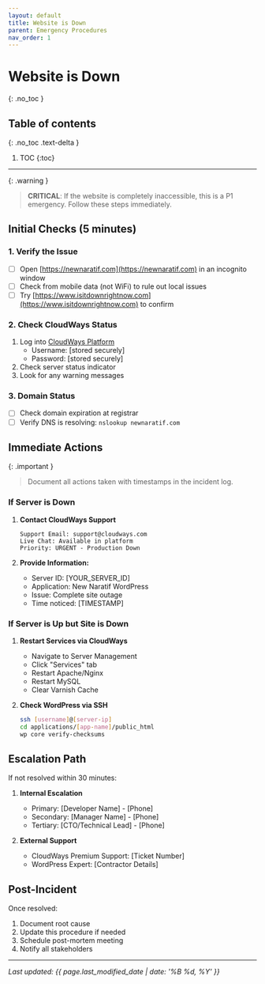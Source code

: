 ```yaml
---
layout: default
title: Website is Down
parent: Emergency Procedures
nav_order: 1
---
```


# Website is Down
{: .no_toc }

## Table of contents
{: .no_toc .text-delta }

1. TOC
{:toc}

---

{: .warning }
> **CRITICAL**: If the website is completely inaccessible, this is a P1 emergency. Follow these steps immediately.

## Initial Checks (5 minutes)

### 1. Verify the Issue
- [ ] Open [https://newnaratif.com](https://newnaratif.com) in an incognito window
- [ ] Check from mobile data (not WiFi) to rule out local issues
- [ ] Try [https://www.isitdownrightnow.com](https://www.isitdownrightnow.com) to confirm

### 2. Check CloudWays Status
1. Log into [CloudWays Platform](https://platform.cloudways.com)
   - Username: [stored securely]
   - Password: [stored securely]
2. Check server status indicator
3. Look for any warning messages

### 3. Domain Status
- [ ] Check domain expiration at registrar
- [ ] Verify DNS is resolving: `nslookup newnaratif.com`

## Immediate Actions

{: .important }
> Document all actions taken with timestamps in the incident log.

### If Server is Down
1. **Contact CloudWays Support**
   ```
   Support Email: support@cloudways.com
   Live Chat: Available in platform
   Priority: URGENT - Production Down
   ```

2. **Provide Information:**
   - Server ID: [YOUR_SERVER_ID]
   - Application: New Naratif WordPress
   - Issue: Complete site outage
   - Time noticed: [TIMESTAMP]

### If Server is Up but Site is Down

1. **Restart Services via CloudWays**
   - Navigate to Server Management
   - Click "Services" tab
   - Restart Apache/Nginx
   - Restart MySQL
   - Clear Varnish Cache

2. **Check WordPress via SSH**
   ```bash
   ssh [username]@[server-ip]
   cd applications/[app-name]/public_html
   wp core verify-checksums
   ```

## Escalation Path

If not resolved within 30 minutes:

1. **Internal Escalation**
   - Primary: [Developer Name] - [Phone]
   - Secondary: [Manager Name] - [Phone]
   - Tertiary: [CTO/Technical Lead] - [Phone]

2. **External Support**
   - CloudWays Premium Support: [Ticket Number]
   - WordPress Expert: [Contractor Details]

## Post-Incident

Once resolved:
1. Document root cause
2. Update this procedure if needed
3. Schedule post-mortem meeting
4. Notify all stakeholders

---

*Last updated: {{ page.last_modified_date | date: '%B %d, %Y' }}*
